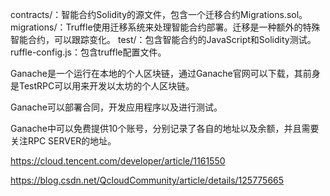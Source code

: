 contracts/：智能合约Solidity的源文件，包含一个迁移合约Migrations.sol。
migrations/：Truffle使用迁移系统来处理智能合约部署。迁移是一种额外的特殊智能合约，可以跟踪变化。
test/：包含智能合约的JavaScript和Solidity测试。
ruffle-config.js：包含truffle配置文件。

Ganache是一个运行在本地的个人区块链，通过Ganache官网可以下载，其前身是TestRPC可以用来开发以太坊的个人区块链。

Ganache可以部署合同，开发应用程序以及进行测试。

Ganache中可以免费提供10个账号，分别记录了各自的地址以及余额，并且需要关注RPC SERVER的地址。

<https://cloud.tencent.com/developer/article/1161550>

<https://blog.csdn.net/QcloudCommunity/article/details/125775665>
